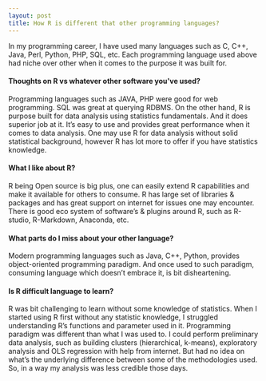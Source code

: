 ```yaml
---
layout: post
title: How R is different that other programming languages?
---
```


In my programming career, I have used many languages such as C, C++, Java, Perl, Python, PHP, SQL, etc. Each programming language used above had niche over other when it comes to the purpose it was built for.

#### Thoughts on R vs whatever other software you've used?  
Programming languages such as JAVA, PHP were good for web programming. SQL was great at querying RDBMS. On the other hand, R is purpose built for data analysis using statistics fundamentals. And it does superior job at it. It’s easy to use and provides great performance when it comes to data analysis. One may use R for data analysis without solid statistical background, however R has lot more to offer if you have statistics knowledge. 

#### What I like about R?  
R being Open source is big plus, one can easily extend R capabilities and make it available for others to consume. R has large set of libraries & packages and has great support on internet for issues one may encounter. There is good eco system of software’s & plugins around R, such as R-studio, R-Markdown, Anaconda, etc.

#### What parts do I miss about your other language? 
Modern programming languages such as Java, C++, Python, provides object-oriented programming paradigm. And once used to such paradigm, consuming language which doesn’t embrace it, is bit disheartening.  

#### Is R difficult language to learn? 
R was bit challenging to learn without some knowledge of statistics.  When I started using R first without any statistic knowledge, I struggled understanding R’s functions and parameter used in it. Programming paradigm was different than what I was used to. I could perform preliminary data analysis, such as building clusters (hierarchical, k-means), exploratory analysis and OLS regression with help from internet. But had no idea on what’s the underlying difference between some of the methodologies used. So, in a way my analysis was less credible those days.
